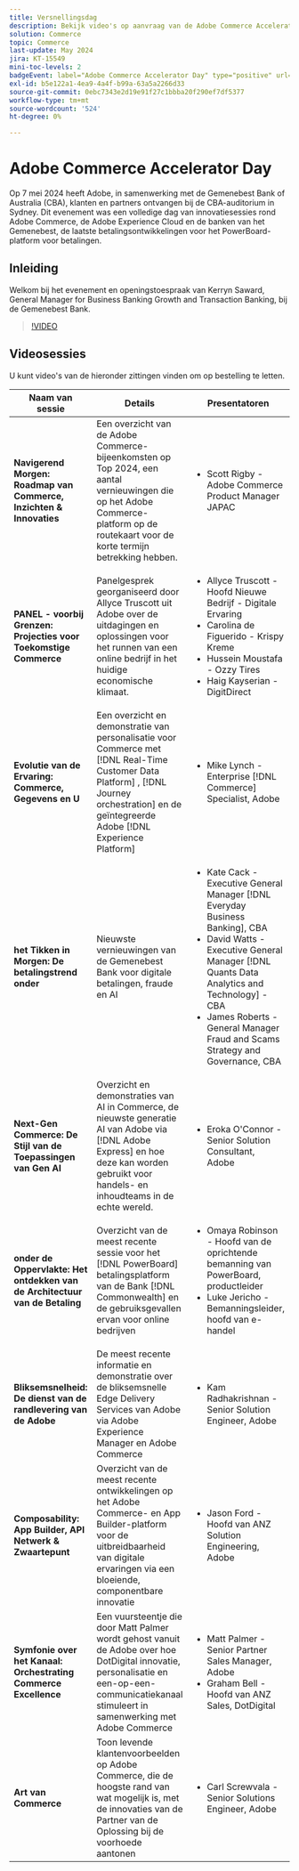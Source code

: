 ```yaml
---
title: Versnellingsdag
description: Bekijk video's op aanvraag van de Adobe Commerce Accelerator Day met de Commonwealth Bank of Australia.
solution: Commerce
topic: Commerce
last-update: May 2024
jira: KT-15549
mini-toc-levels: 2
badgeEvent: label="Adobe Commerce Accelerator Day" type="positive" url="https://experienceleague.adobe.com/en/docs/events/apac-commerce-recordings/2024/overview"
exl-id: b5e122a1-4ea9-4a4f-b99a-63a5a2266d33
source-git-commit: 0ebc7343e2d19e91f27c1bbba20f290ef7df5377
workflow-type: tm+mt
source-wordcount: '524'
ht-degree: 0%

---
```


# Adobe Commerce Accelerator Day

Op 7 mei 2024 heeft Adobe, in samenwerking met de Gemenebest Bank of Australia (CBA), klanten en partners ontvangen bij de CBA-auditorium in Sydney. Dit evenement was een volledige dag van innovatiesessies rond Adobe Commerce, de Adobe Experience Cloud en de banken van het Gemenebest, de laatste betalingsontwikkelingen voor het PowerBoard-platform voor betalingen.

## Inleiding

Welkom bij het evenement en openingstoespraak van Kerryn Saward, General Manager for Business Banking Growth and Transaction Banking, bij de Gemenebest Bank.

>[!VIDEO](https://video.tv.adobe.com/v/3429276/?learn=on)

## Videosessies

U kunt video&#39;s van de hieronder zittingen vinden om op bestelling te letten.

| Naam van sessie | Details | Presentatoren | Sessievideo |
| ---- | ---- | ---- | ---- |
| **Navigerend Morgen: Roadmap van Commerce, Inzichten &amp; Innovaties** | Een overzicht van de Adobe Commerce-bijeenkomsten op Top 2024, een aantal vernieuwingen die op het Adobe Commerce-platform op de routekaart voor de korte termijn betrekking hebben. | <ul><li>Scott Rigby - Adobe Commerce Product Manager JAPAC</ul></li> | [ bekijk de video ](./navigating-tomorrow.md) |
| **PANEL - voorbij Grenzen: Projecties voor Toekomstige Commerce** | Panelgesprek georganiseerd door Allyce Truscott uit Adobe over de uitdagingen en oplossingen voor het runnen van een online bedrijf in het huidige economische klimaat. | <ul><li>Allyce Truscott - Hoofd Nieuwe Bedrijf - Digitale Ervaring</li><li> Carolina de Figuerido - Krispy Kreme</li><li>Hussein Moustafa - Ozzy Tires</li><li>Haig Kayserian - DigitDirect</li></ul> | [ bekijk de video ](./panel-beyond-borders.md) |
| **Evolutie van de Ervaring: Commerce, Gegevens en U** | Een overzicht en demonstratie van personalisatie voor Commerce met [!DNL Real-Time Customer Data Platform] , [!DNL Journey orchestration] en de geïntegreerde Adobe [!DNL Experience Platform] | <ul><li>Mike Lynch - Enterprise [!DNL Commerce] Specialist, Adobe</li></ul> | [ bekijk de video ](./experience-evolution.md) |
| **het Tikken in Morgen: De betalingstrend onder** | Nieuwste vernieuwingen van de Gemenebest Bank voor digitale betalingen, fraude en AI | <ul><li>Kate Cack - Executive General Manager [!DNL Everyday Business Banking], CBA</li><li>David Watts - Executive General Manager [!DNL Quants Data Analytics and Technology] - CBA</li><li>James Roberts - General Manager Fraud and Scams Strategy and Governance, CBA</li></ul> | [ bekijk de video ](./panel-tapping-into-tomorrow.md) |
| **Next-Gen Commerce: De Stijl van de Toepassingen van Gen AI** | Overzicht en demonstraties van AI in Commerce, de nieuwste generatie AI van Adobe via [!DNL Adobe Express] en hoe deze kan worden gebruikt voor handels- en inhoudteams in de echte wereld. | <ul><li>Eroka O&#39;Connor - Senior Solution Consultant, Adobe</li></ul> | [ bekijk de video ](./next-gen-commerce.md) |
| **onder de Oppervlakte: Het ontdekken van de Architectuur van de Betaling** | Overzicht van de meest recente sessie voor het [!DNL PowerBoard] betalingsplatform van de Bank [!DNL Commonwealth] en de gebruiksgevallen ervan voor online bedrijven | <ul><li>Omaya Robinson - Hoofd van de oprichtende bemanning van PowerBoard, productleider</li><li>Luke Jericho - Bemanningsleider, hoofd van e-handel</li></ul> | [ bekijk de video ](./beneath-the-surface.md) |
| **Bliksemsnelheid: De dienst van de randlevering van de Adobe** | De meest recente informatie en demonstratie over de bliksemsnelle Edge Delivery Services van Adobe via Adobe Experience Manager en Adobe Commerce | <ul><li>Kam Radhakrishnan - Senior Solution Engineer, Adobe</li></ul> | [ bekijk de video ](./lightning-speed.md) |
| **Composability: App Builder, API Netwerk &amp; Zwaartepunt** | Overzicht van de meest recente ontwikkelingen op het Adobe Commerce- en App Builder-platform voor de uitbreidbaarheid van digitale ervaringen via een bloeiende, componentbare innovatie | <ul><li>Jason Ford - Hoofd van ANZ Solution Engineering, Adobe</li></ul> | [ bekijk de video ](./composability.md) |
| **Symfonie over het Kanaal: Orchestrating Commerce Excellence** | Een vuursteentje die door Matt Palmer wordt gehost vanuit de Adobe over hoe DotDigital innovatie, personalisatie en een-op-een-communicatiekanaal stimuleert in samenwerking met Adobe Commerce | <ul><li> Matt Palmer - Senior Partner Sales Manager, Adobe</li><li>Graham Bell - Hoofd van ANZ Sales, DotDigital</li></ul> | [ bekijk de video ](./cross-channel-symphony.md) |
| **Art van Commerce** | Toon levende klantenvoorbeelden op Adobe Commerce, die de hoogste rand van wat mogelijk is, met de innovaties van de Partner van de Oplossing bij de voorhoede aantonen | <ul><li>Carl Screwvala - Senior Solutions Engineer, Adobe</li></ul> | [ bekijk de video ](./the-art-of-commerce.md) |
